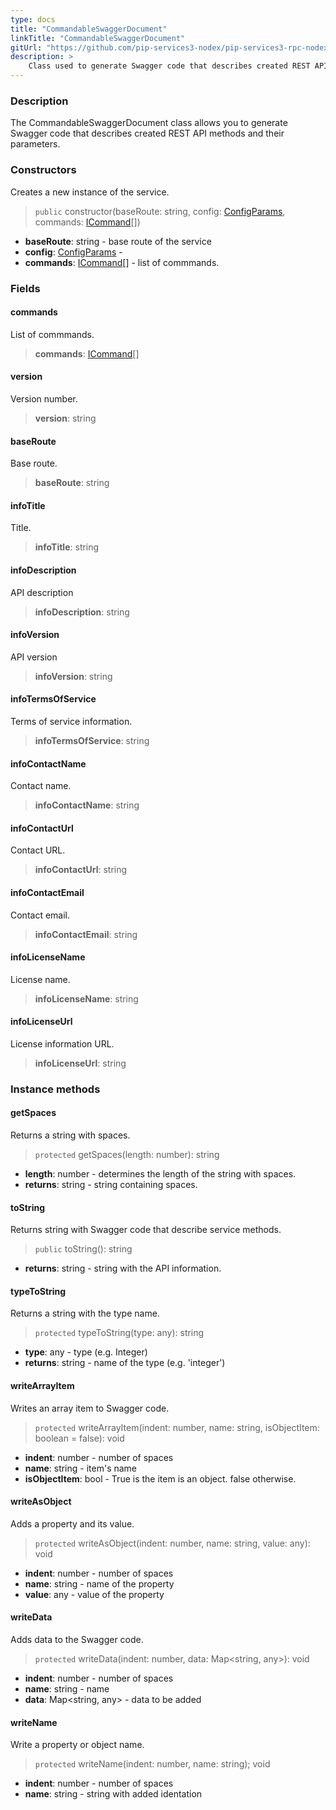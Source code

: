 ```yaml
---
type: docs
title: "CommandableSwaggerDocument"
linkTitle: "CommandableSwaggerDocument"
gitUrl: "https://github.com/pip-services3-nodex/pip-services3-rpc-nodex"
description: >
    Class used to generate Swagger code that describes created REST API methods and their parameters. 
---
```


### Description

The CommandableSwaggerDocument class allows you to generate Swagger code that describes created REST API methods and their parameters. 

### Constructors
Creates a new instance of the service.

> `public` constructor(baseRoute: string, config: [ConfigParams](../../../commons/config/config_params), commands: [ICommand](../../../commons/commands/icommand)[])

- **baseRoute**: string - base route of the service
- **config**: [ConfigParams](../../../commons/config/config_params) - 
- **commands**: [ICommand](../../../commons/commands/icommand)[] - list of commmands.

### Fields

<span class="hide-title-link">

#### commands
List of commmands.
> **commands**: [ICommand](../../../commons/commands/icommand)[]

#### version
Version number.
> **version**: string

#### baseRoute
Base route.
> **baseRoute**: string

#### infoTitle
Title.
> **infoTitle**: string

#### infoDescription
API description
> **infoDescription**: string

#### infoVersion
API version
> **infoVersion**: string

#### infoTermsOfService
Terms of service information.
> **infoTermsOfService**: string

#### infoContactName
Contact name.
> **infoContactName**: string

#### infoContactUrl
Contact URL.
> **infoContactUrl**: string

#### infoContactEmail
Contact email.
> **infoContactEmail**: string

#### infoLicenseName
License name.
> **infoLicenseName**: string

#### infoLicenseUrl
License information URL.
> **infoLicenseUrl**: string

</span>


### Instance methods


#### getSpaces
Returns a string with spaces.

> `protected` getSpaces(length: number): string

- **length**: number - determines the length of the string with spaces.
- **returns**: string - string containing spaces.


#### toString
Returns string with Swagger code that describe service methods.

> `public` toString(): string

- **returns**: string - string with the API information.


#### typeToString
Returns a string with the type name.

> `protected` typeToString(type: any): string

- **type**: any - type (e.g. Integer)
- **returns**: string - name of the type (e.g. 'integer')


#### writeArrayItem
Writes an array item to Swagger code.

> `protected` writeArrayItem(indent: number, name: string, isObjectItem: boolean = false): void

- **indent**: number - number of spaces
- **name**: string - item's name
- **isObjectItem**: bool - True is the item is an object. false otherwise.


#### writeAsObject
Adds a property and its value.

> `protected` writeAsObject(indent: number, name: string, value: any): void

- **indent**: number - number of spaces
- **name**: string - name of the property
- **value**: any - value of the property


#### writeData
Adds data to the Swagger code.

> `protected` writeData(indent: number, data: Map\<string, any\>): void

- **indent**: number - number of spaces
- **name**: string - name
- **data**: Map\<string, any\> - data to be added

#### writeName
Write a property or object name.

> `protected` writeName(indent: number, name: string); void

- **indent**: number - number of spaces
- **name**: string - string with added identation
